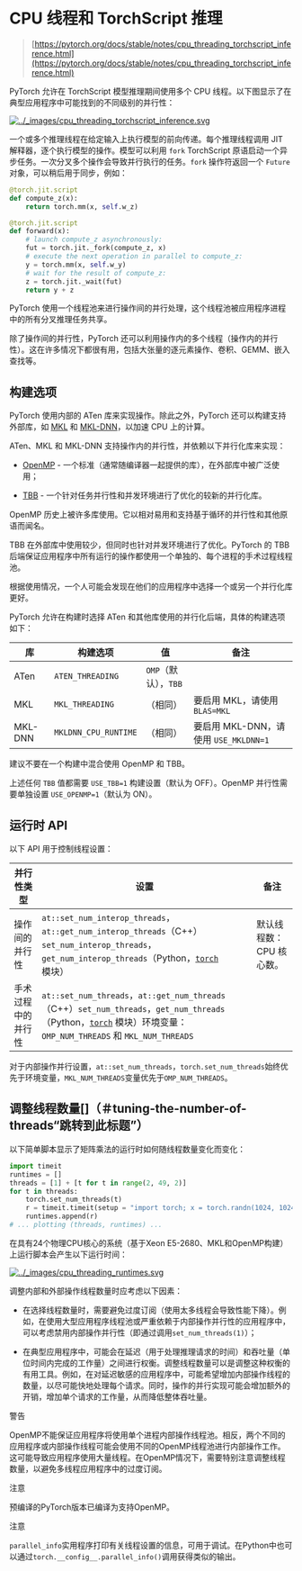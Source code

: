 # CPU 线程和 TorchScript 推理

> [https://pytorch.org/docs/stable/notes/cpu_threading_torchscript_inference.html](https://pytorch.org/docs/stable/notes/cpu_threading_torchscript_inference.html)

PyTorch 允许在 TorchScript 模型推理期间使用多个 CPU 线程。以下图显示了在典型应用程序中可能找到的不同级别的并行性：

[![../_images/cpu_threading_torchscript_inference.svg](../Images/8df78fa0159321538b2e2a438f6cae52.png)](../_images/cpu_threading_torchscript_inference.svg)

一个或多个推理线程在给定输入上执行模型的前向传递。每个推理线程调用 JIT 解释器，逐个执行模型的操作。模型可以利用 `fork` TorchScript 原语启动一个异步任务。一次分叉多个操作会导致并行执行的任务。`fork` 操作符返回一个 `Future` 对象，可以稍后用于同步，例如：

```py
@torch.jit.script
def compute_z(x):
    return torch.mm(x, self.w_z)

@torch.jit.script
def forward(x):
    # launch compute_z asynchronously:
    fut = torch.jit._fork(compute_z, x)
    # execute the next operation in parallel to compute_z:
    y = torch.mm(x, self.w_y)
    # wait for the result of compute_z:
    z = torch.jit._wait(fut)
    return y + z 
```

PyTorch 使用一个线程池来进行操作间的并行处理，这个线程池被应用程序进程中的所有分叉推理任务共享。

除了操作间的并行性，PyTorch 还可以利用操作内的多个线程（操作内的并行性）。这在许多情况下都很有用，包括大张量的逐元素操作、卷积、GEMM、嵌入查找等。

## 构建选项

PyTorch 使用内部的 ATen 库来实现操作。除此之外，PyTorch 还可以构建支持外部库，如 [MKL](https://software.intel.com/en-us/mkl) 和 [MKL-DNN](https://github.com/intel/mkl-dnn)，以加速 CPU 上的计算。

ATen、MKL 和 MKL-DNN 支持操作内的并行性，并依赖以下并行化库来实现：

+   [OpenMP](https://www.openmp.org/) - 一个标准（通常随编译器一起提供的库），在外部库中被广泛使用；

+   [TBB](https://github.com/intel/tbb) - 一个针对任务并行性和并发环境进行了优化的较新的并行化库。

OpenMP 历史上被许多库使用。它以相对易用和支持基于循环的并行性和其他原语而闻名。

TBB 在外部库中使用较少，但同时也针对并发环境进行了优化。PyTorch 的 TBB 后端保证应用程序中所有运行的操作都使用一个单独的、每个进程的手术过程线程池。

根据使用情况，一个人可能会发现在他们的应用程序中选择一个或另一个并行化库更好。

PyTorch 允许在构建时选择 ATen 和其他库使用的并行化后端，具体的构建选项如下：

| 库 | 构建选项 | 值 | 备注 |
| --- | --- | --- | --- |
| ATen | `ATEN_THREADING` | `OMP`（默认），`TBB` |  |
| MKL | `MKL_THREADING` | （相同） | 要启用 MKL，请使用 `BLAS=MKL` |
| MKL-DNN | `MKLDNN_CPU_RUNTIME` | （相同） | 要启用 MKL-DNN，请使用 `USE_MKLDNN=1` |

建议不要在一个构建中混合使用 OpenMP 和 TBB。

上述任何 `TBB` 值都需要 `USE_TBB=1` 构建设置（默认为 OFF）。OpenMP 并行性需要单独设置 `USE_OPENMP=1`（默认为 ON）。

## 运行时 API

以下 API 用于控制线程设置：

| 并行性类型 | 设置 | 备注 |
| --- | --- | --- |
| 操作间的并行性 | `at::set_num_interop_threads`，`at::get_num_interop_threads`（C++）`set_num_interop_threads`，`get_num_interop_threads`（Python，[`torch`](../torch.html#module-torch "torch") 模块） | 默认线程数：CPU 核心数。 |
| 手术过程中的并行性 | `at::set_num_threads`，`at::get_num_threads`（C++）`set_num_threads`，`get_num_threads`（Python，[`torch`](../torch.html#module-torch "torch") 模块）环境变量：`OMP_NUM_THREADS` 和 `MKL_NUM_THREADS` |

对于内部操作并行设置，`at::set_num_threads`，`torch.set_num_threads`始终优先于环境变量，`MKL_NUM_THREADS`变量优先于`OMP_NUM_THREADS`。

## 调整线程数量[]（＃tuning-the-number-of-threads“跳转到此标题”）

以下简单脚本显示了矩阵乘法的运行时如何随线程数量变化而变化：

```py
import timeit
runtimes = []
threads = [1] + [t for t in range(2, 49, 2)]
for t in threads:
    torch.set_num_threads(t)
    r = timeit.timeit(setup = "import torch; x = torch.randn(1024, 1024); y = torch.randn(1024, 1024)", stmt="torch.mm(x, y)", number=100)
    runtimes.append(r)
# ... plotting (threads, runtimes) ... 
```

在具有24个物理CPU核心的系统（基于Xeon E5-2680、MKL和OpenMP构建）上运行脚本会产生以下运行时间：

[![../_images/cpu_threading_runtimes.svg](../Images/50cb089741be0ac4482f410e4d719b4b.png)](../_images/cpu_threading_runtimes.svg)

调整内部和外部操作线程数量时应考虑以下因素：

+   在选择线程数量时，需要避免过度订阅（使用太多线程会导致性能下降）。例如，在使用大型应用程序线程池或严重依赖于内部操作并行性的应用程序中，可以考虑禁用内部操作并行性（即通过调用`set_num_threads(1)`）；

+   在典型应用程序中，可能会在延迟（用于处理推理请求的时间）和吞吐量（单位时间内完成的工作量）之间进行权衡。调整线程数量可以是调整这种权衡的有用工具。例如，在对延迟敏感的应用程序中，可能希望增加内部操作线程的数量，以尽可能快地处理每个请求。同时，操作的并行实现可能会增加额外的开销，增加单个请求的工作量，从而降低整体吞吐量。

警告

OpenMP不能保证应用程序将使用单个进程内部操作线程池。相反，两个不同的应用程序或内部操作线程可能会使用不同的OpenMP线程池进行内部操作工作。这可能导致应用程序使用大量线程。在OpenMP情况下，需要特别注意调整线程数量，以避免多线程应用程序中的过度订阅。

注意

预编译的PyTorch版本已编译为支持OpenMP。

注意

`parallel_info`实用程序打印有关线程设置的信息，可用于调试。在Python中也可以通过`torch.__config__.parallel_info()`调用获得类似的输出。
